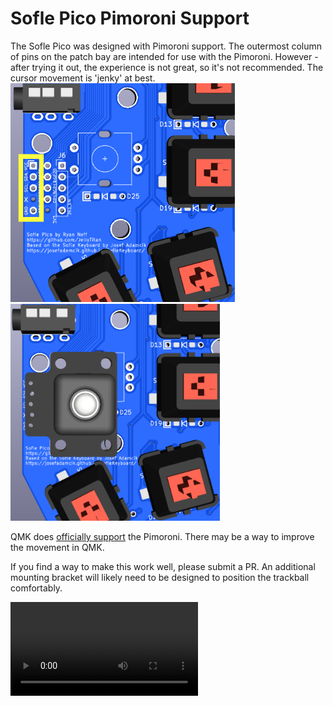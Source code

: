 # Sofle Pico Pimoroni Support

The Sofle Pico was designed with Pimoroni support. The outermost column of pins on the patch bay are intended for use with the Pimoroni. However - after trying it out, the experience is not great, so it's not recommended.  The cursor movement is 'jenky' at best. 
![pim hole](docs/images/pimoroni/pimoroni_spot.png)
![pim model](docs/images/pimoroni/pimoroni_model.png)

QMK does [officially support](https://docs.qmk.fm/#/feature_pointing_device?id=pimoroni-trackball) the Pimoroni. There may be a way to improve the movement in QMK. 

If you find a way to make this work well, please submit a PR. An additional mounting bracket will likely need to be designed to position the trackball comfortably.

<video  controls>
  <source src="docs/images/pimoroni/jenk_mouse.mov" type="video/mp4">
</video>
